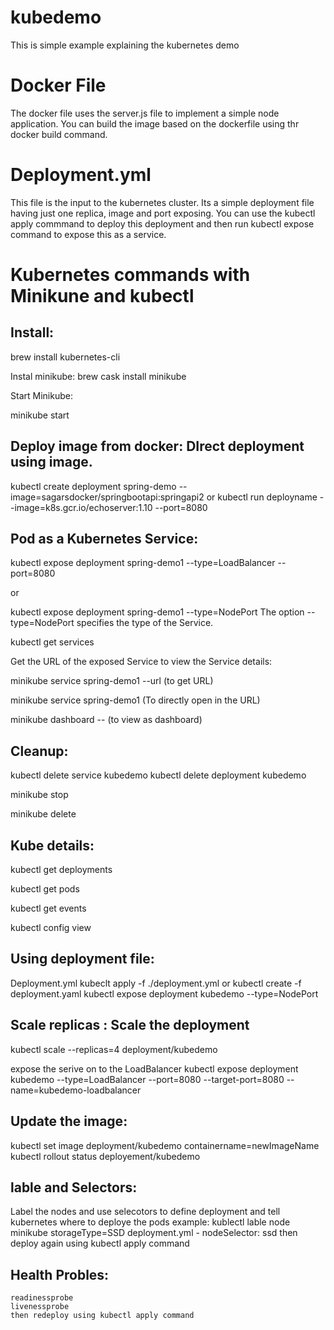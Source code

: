 # kubedemo
This is simple example explaining the kubernetes demo
# Docker File 
The docker file uses the server.js file to implement a simple node application. You can build the image based on the dockerfile using thr docker build command.

# Deployment.yml

This file is the input to the kubernetes cluster. Its a simple deployment file having just one replica, image and port exposing. 
You can use the kubectl apply commmand to deploy this deployment and then run kubectl expose command to expose this as a service.

# Kubernetes commands with Minikune and kubectl


Install: 
----------------------------
brew install kubernetes-cli

Instal minikube:
brew cask install minikube

Start  Minikube:

minikube start

Deploy image from docker: DIrect deployment using image.
--------------------------

kubectl create deployment spring-demo --image=sagarsdocker/springbootapi:springapi2
or 
kubectl run deployname --image=k8s.gcr.io/echoserver:1.10 --port=8080


Pod as a Kubernetes Service:
----------------------------

kubectl expose deployment spring-demo1 --type=LoadBalancer --port=8080

or 

kubectl expose deployment spring-demo1 --type=NodePort
The option --type=NodePort specifies the type of the Service.

kubectl get services

Get the URL of the exposed Service to view the Service details:

minikube service spring-demo1 --url  (to get URL)

minikube service spring-demo1   (To directly open in the URL)

minikube dashboard -- (to view as dashboard)


Cleanup:
--------------------

kubectl delete service kubedemo
kubectl delete deployment kubedemo

minikube stop

minikube delete

Kube details:
------------------------

kubectl get deployments

kubectl get pods

kubectl get events

kubectl config view

Using deployment file:
--------------------------
Deployment.yml
kubeclt apply -f ./deployment.yml or kubectl create -f deployment.yaml
kubectl expose deployment kubedemo --type=NodePort


Scale replicas : Scale the deployment
-------------------------------------
kubectl scale --replicas=4 deployment/kubedemo

expose the serive on to the LoadBalancer
kubectl expose deployment kubedemo --type=LoadBalancer --port=8080 --target-port=8080 --name=kubedemo-loadbalancer

Update the image:
------------------------------------
kubectl set image deployment/kubedemo containername=newImageName
kubectl rollout status deployement/kubedemo

lable and Selectors:
----------------------
Label the nodes and use selecotors to define deployment and tell kubernetes where to deploye the pods
example:
    kublectl lable node minikube storageType=SSD
    deployment.yml - nodeSelector: ssd
    then deploy again using kubectl apply command

Health Probles:
------------------------------------
    readinessprobe 
    livenessprobe
    then redeploy using kubectl apply command
